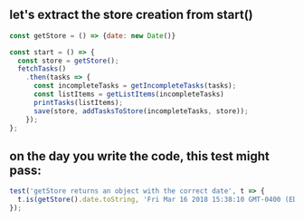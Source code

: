 ## let's extract the store creation from start()

```javascript
const getStore = () => {date: new Date()}

const start = () => {
  const store = getStore();
  fetchTasks()
    .then(tasks => {
      const incompleteTasks = getIncompleteTasks(tasks);
      const listItems = getListItems(incompleteTasks)
      printTasks(listItems);
      save(store, addTasksToStore(incompleteTasks, store));
    });
};
```

## on the day you write the code, this test might pass:

```javascript
test('getStore returns an object with the correct date', t => {
  t.is(getStore().date.toString, 'Fri Mar 16 2018 15:38:10 GMT-0400 (EDT)');
});
```
